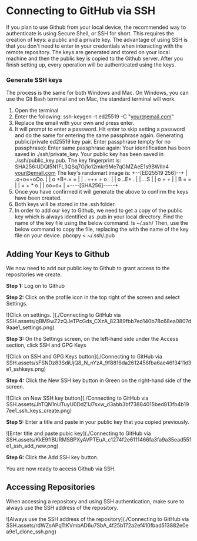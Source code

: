 # Connecting to GitHub via SSH

If you plan to use Github from your local device, the recommended way to authenticate is using Secure Shell, or SSH for short. This requires the creation of keys: a public and a private key. The advantage of using SSH is that you don't need to enter in your credentials when interacting with the remote repository. The keys are generated and stored on your local machine and then the public key is copied to the Github server. After you finish setting up, every operation will be authenticated using the keys.

### Generate SSH keys

The process is the same for both Windows and Mac. On Windows, you can use the Git Bash terminal and on Mac, the standard terminal will work.

1. Open the terminal
2. Enter the following: ssh-keygen -t ed25519 -C "your@email.com"
3. Replace the email with your own and press enter.
4. It will prompt to enter a password. Hit enter to skip setting a password and do the same for entering the same passphrase again. Generating public/private ed25519 key pair. Enter passphrase (empty for no passphrase):  Enter same passphrase again:  Your identification has been saved in ./ssh/private_key. Your public key has been saved in ./ssh/public_key.pub. The key fingerprint is: SHA256:UDQI5N1FL3QSq7Gj1o12mkr9Me7qGMZAeE1s9BWIln4 your@email.com The key's randomart image is: +--[ED25519 256]--+ |   .o+o=+oOo.    | |   o +B+.= =     | |  . +++ + o .    | |   o  ..E+ .     | |    .  .S        | |     o + +       | |      B = =      | |     + + * o     | |      oo=o+      | +----[SHA256]-----+
5. Once you have confirmed it will generate the above to confirm the keys have been created.
6. Both keys will be stored in the .ssh folder.
7. In order to add our key to Github, we need to get a copy of the public key which is always identified as .pub in your local directory. Find the name of the key file using the below command. ls ~/.ssh/ Then, use the below command to copy the file, replacing the <YOUR KEY> with the name of the key file on your device. pbcopy < ~/.ssh/<YOUR KEY>.pub

## Adding Your Keys to Github

We now need to add our public key to Github to grant access to the repositories we create.

**Step 1:** Log on to Github

**Step 2:** Click on the profile icon in the top right of the screen and select Settings.



![Click on settings. ](./Connecting to GitHub via SSH.assets/qBM9wZ2zQJeTPcGds_CXzA_82389fbb7ed140b78c68ea0807d9aae1_settings.png)

**Step 3:** On the Settings screen, on the left-hand side under the Access section, click SSH and GPG Keys



![Click on SSH and GPG Keys button](./Connecting to GitHub via SSH.assets/sFSNDz83SdiUjQ8_N_nYzA_9f8816da2612456fba6ae46f3411d3e1_sshkeys.png)

**Step 4:** Click the New SSH key button in Green on the right-hand side of the screen.



![Click on New SSH key button](./Connecting to GitHub via SSH.assets/JhTQN1nUTuyU0DdZ1J7sxw_d3abb3bf73884015bed813fb4b197ee1_ssh_keys_create.png)

**Step 5:** Enter a title and paste in your public key that you copied previously.



![Enter title and paste pubic key](./Connecting to GitHub via SSH.assets/KkE9fIBURMSBPXyAVPTEuA_c1274f2e6111466fa3fa9a35ead551e1_ssh_add_new.png)

**Step 6:** Click the Add SSH key button.

You are now ready to access Github via SSH.

## Accessing Repositories

When accessing a repository and using SSH authentication, make sure to always use the SSH address of the repository.



![Always use the SSH address of the repository](./Connecting to GitHub via SSH.assets/rdWZsAPqTtKVmbAD6u7SbA_4f25b172a2ef410fbad513882e0ea9e1_clone_ssh.png)